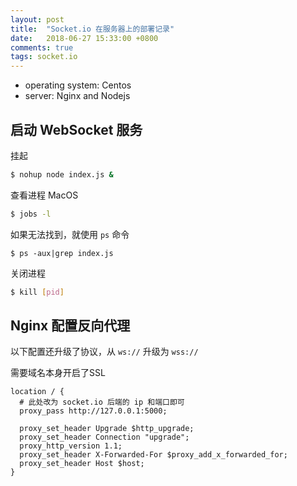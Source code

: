 ```yaml
---
layout: post
title:  "Socket.io 在服务器上的部署记录"
date:   2018-06-27 15:33:00 +0800
comments: true
tags: socket.io
---
```


- operating system: Centos
- server: Nginx and Nodejs

## 启动 WebSocket 服务

挂起

``` bash
$ nohup node index.js &
```

查看进程 MacOS

```bash
$ jobs -l
```

如果无法找到，就使用 `ps` 命令

```
$ ps -aux|grep index.js
```

关闭进程

```bash
$ kill [pid]
```

## Nginx 配置反向代理

以下配置还升级了协议，从 `ws://` 升级为 `wss://`

需要域名本身开启了SSL

```nginx
location / {        
  # 此处改为 socket.io 后端的 ip 和端口即可
  proxy_pass http://127.0.0.1:5000;

  proxy_set_header Upgrade $http_upgrade;
  proxy_set_header Connection "upgrade";
  proxy_http_version 1.1;
  proxy_set_header X-Forwarded-For $proxy_add_x_forwarded_for;
  proxy_set_header Host $host;
}
```